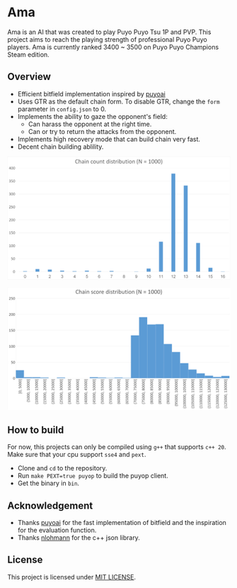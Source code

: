 # Ama
Ama is an AI that was created to play Puyo Puyo Tsu 1P and PVP. This project aims to reach the playing strength of professional Puyo Puyo players. Ama is currently ranked 3400 ~ 3500 on Puyo Puyo Champions Steam edition.

## Overview
- Efficient bitfield implementation inspired by [puyoai](https://github.com/puyoai/puyoai)
- Uses GTR as the default chain form. To disable GTR, change the `form` parameter in `config.json` to 0.
- Implements the ability to gaze the opponent's field:
  - Can harass the opponent at the right time.
  - Can or try to return the attacks from the opponent.
- Implements high recovery mode that can build chain very fast.
- Decent chain building ablility.

![](assets/chain%20count.png)

![](assets/chain%20score.png)

## How to build
For now, this projects can only be compiled using `g++` that supports `c++ 20`. Make sure that your cpu support `sse4` and `pext`.
- Clone and `cd` to the repository.
- Run `make PEXT=true puyop` to build the puyop client.
- Get the binary in `bin`.

## Acknowledgement
- Thanks [puyoai](https://github.com/puyoai/puyoai) for the fast implementation of bitfield and the inspiration for the evaluation function.
- Thanks [nlohmann](https://github.com/nlohmann/json) for the c++ json library.

## License
This project is licensed under [MIT LICENSE](LICENSE).
